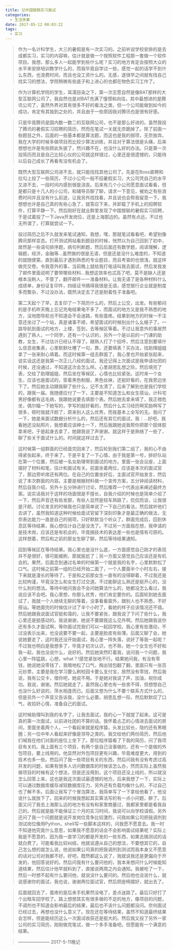 ```yaml
---
title: 记中国银联实习面试
categories: 
  - 生活佚事
date: 2017-05-12 00:03:22
tags: 
  - 实习
---
```


> 作为一名计科学生，大三的暑假是有一次实习的。之前听说学校安排的是去成都实习，实习的内容嘛，估计就是做一个按照软件工程那一套做一个软件项目。我想，那么多人一起能学到些什么呢？实习的地方肯定会按照大众的水平来安排培训教学什么的，而我毕竟自学过一些，感觉一起的话学不到什么东西，也浪费时间，而且也没工资什么的。无感，遂很早之间就有找自己找实习的想法，学院稍微有些底子和上进心的也都在物色实习工作了。

> 作为计算机学院的学生，耳濡目染之下，第一次志愿自然是像BAT那样的大型互联网公司了。我自然也是对BAT充满了憧憬和向往。其中最想进的是腾讯公司了，虽然外界对其有很多不好的看法之类，但一个公司能做到如今的成功，肯定有其独到之处的，并且由于一些原因我对腾讯也是很有好感。

> 只是毕竟腾讯是国内数一数二的互联网公司，也不是那么好进的。虽然我投了腾讯的暑假实习招聘的简历，然而在笔试一关就无奈跪掉了。除了前面一些题目之外，后面的一些基本都是算法题，而这也是我的弱项，无奈放弃。我在大学的时候多做项目而比较少算法训练，并且对于算法很是头痛，后来想想也许是有些顾此失彼了，然兴趣不在，也没什么好的办法。只是第一次投简历而且是自己比较心仪的公司就这样错过，心里还是很遗憾的，只能待以后自己成长了再看有没有机会了。

> 既然大型互联网公司进不去，就只能找找其他公司了。先是在Boss直聘和拉勾上投了一些简历，不过小公司一般不招暑假实习，大公司凭自己的水平又进不去，一段时间内感到很是沮丧。后来有几个小公司愿意面试看看，但是都只是十几人的小公司，和辅导员聊了聊，请求一下意见，被劝之有些浪费时间并且没有什么前途，让我另外找找看，并且说也会帮我留意一下。我想想也许是自己真的有些心急了，就答应下来，并卸载了手机上的招聘软件，打算平静一下。然后刚好在就业群里发现了中国银联的暑假实习招聘，于是试着投了一下Java开发岗位，还是上海那边的。虽然有点远，不过也无所谓了，打算就尝试一下。
	
> 投过简历之后不久就发来笔试通知，我想，嘿，那就笔试看看吧，希望别像腾讯那样变态。打开测试网站看到题目的时候，恍然以为自己回到了初中，居然是一些语句排序题，病句判断题，然后后面还有数学题，阅读理解，逻辑题，经济，金融等...虽然做的很是无语，但是还是没什么难度的，不知道的就随便蒙。直到最后才遇到熟悉的专业题目，而且考查的也很浅，就这样做完交卷。令我意外的事，当前晚上就给我打电话叫我去面试，然后发我发了邮件里面说明了要带哪些材料...我想这效率也忒高了吧，莫不是缺人还是根本没刷人，不管了，翻开邮件一一准备材料。让我无语了是各种材料什么成绩单，身份证复印件，四级证书搞得我很是无语，感觉银行企业就是制度多而繁杂，不过没办法，既然决定去了还是耐着性子准备吧。

> 第二天起个了早，去复印了一下简历什么的，然后上公交，出发。有些郁闷的是手机昨天晚上忘记充电结果电不多了，而面试的地方又是我不熟悉的地方，没地图导航也不知道会不会迷路，有些蛋疼。结果到地方的时候一不注意还坐过了一个站，真是诸事不顺，希望面试的时候别出什么幺蛾子了。一路导航到面试的地方，上楼，签到，去等候区等着。不过让我意外的事居然遇到了熟人，一个同学，还有一个认识的，另外一个是以前的一门课的助教，女生，不过估计已经认不得了。跟熟人打了个招呼，然后注意到要填什么信息收集表，心里默默吐槽了一句，靠，还要填表？买办法，找助理姐姐拿了一张来耐心填着。而这时候第一组去群面了，我心里也开始紧张起来，说实话这还是我第一次正儿八经的面试，我还记得上次面试是我申请社团的时候，还没通过，不知道这次会怎么样。心里胡思乱想之际，然后填完了表，交给了助理姐姐，然后坐在等候区，心情也比较紧张。这时来一个女生，应该也是面试的，穿着黑色制服，黑色丝袜，还挺好看的，在我旁边坐下了。然后她主动跟我聊了些什么，记不太清了，后来了解到也是我们学校的，跟我一届。我随便应付了一下，主要是不知道怎么和女生搭讪，计科宅男好像都有这毛病，我跟她说要去填那个表。然后她去拿来填了，我正襟危坐，偶尔瞄一下她写的，字写的挺好看的，然后什么实习经历啊奖励啊写了很多，顿时我就汗颜了，原来别人这么优秀，而我基本上全写的无。我问了一下，她是来面试数据分析什么的，然后还有其它的面试，我：...好吧，我看她还没贴照片，我想着应该绅士一下，然后我跟她说我帮你把那个固体胶拿来吧，于是起身去拿了，她跟我说了声谢谢。就这样于是熟络了一些了，聊了些关于面试什么的。时间就这样过去了。
		
> 这时候第一组群面的已经面完回来了，然后轮到我们第二组了，我的心不由得紧张起来，终于来了。于是平复了一下心情，由于我是第一号，排好队站在第一个位置，然后被一名女助理带到面试的地方。里面一张会议座，上面摆好了材料和笔，估计和面试有关。前面坐着两位，应该是本次的面试官了，那边旁听席还有两位。在自己的位置坐好后，主面试官开始发言，然后说了本次群面的内容。主要是根据材料做一个宣传方案，五分钟阅读材料，然后自我介绍，另外十五分钟进行讨论，然后推荐一个代表出来阐述最终方案。说实话我对于这样的场面很是不擅长，自我介绍的时候也是简单介绍了一下，然后声音还有些发颤，有些人显然是轻车熟路了，侃侃而谈，让我很是汗颜。讨论发言的时候我也只是简单说了一下自己的看法，然后就听他们去讲了，虽然我知道这种时候给面试官留下深刻印象才是最正确的做法，无奈表达能力一直是自己的弱项，只好默默当个听众了。群面完成后，回到休息区等待结果，我心想估计自己是没洗了。不过另一方面我在想，我申请的是技术岗，应该还是有机会的，毕竟搞技术的表达差一些也是情有可原的。这样想着，然后和之前的那女生聊了聊，然后等待结果通知。

> 回到等候区在等待结果。我心里也是没什么底，一方面感觉自己刚才的表现并不是很好，很可能被刷，那就尴尬了；另一方面又感觉自己应该还是有机会的。果然，后面念到通过名单的时候第一个就是我的名字，心里默默松了口气。这时候之前第一组的已经开始二面了，一个人要面半个小时左右，接下来就是漫长的等待了。于是和之前那女生一直有的没得聊着，不过我还是比较拘谨，毕竟没怎么和女生打过交道。不过能聊这么熟还是挺开心的，没什么别的想法。等待中她问我会不会问她算法什么的，她都没怎么看过，我说应该不会吧。我心里想，你那么优秀，他们肯定要你的。后面轮到她去面试了，我就一个人继续无聊的等着，没事看看窗外，跟别人也不熟悉，不好搭讪。等她面完的时候估计过了半个小时了，看她的样子应该情况还不错。然后她跟我说面试官挺和蔼的，让我不要紧张，跟我说了下问了些什么，我心里还是挺感动的。我说谢谢，她说不要跟我这么见外啊。然后她跟我说你还有多久才面试啊，等你面试完我们可以一起回学校。我心里有些激动，不过没表示出来，也没说要不要一起，主要是脸皮有些薄。后面又聊了会，她说她要走了，这时我还没开始面试，我心里一阵失落，说好了等我一起呢？不过我也明白是我想多了，毕竟才初次认识，也不熟，她一个女生也不好和我一起，我也没说什么，说好的。然后她突然盯着我，说问我一个问题，我心里一阵猛跳，心想，what？!感觉紧张地不行。结果她问我，有没有零钱，她说她没零钱了，我暗地松了口气，掏出钱包翻了翻，里面只有一张百元钞票，主要是我在学习要么刷校园卡要么支付宝，居然没有零钱，然后我说，我有公交卡，借你吧，她说不用。于是她对我说了声，加油，祝你成功。我说，谢谢。然后她就走了。虽然我心里也有一些舍不得，但想想自己也没什么好说的，萍水相逢而已。后面又想为什么不要个联系方式什么的，但是另外一个声音又告诉我，没什么必要。胡思乱想一际，然后默默叹了口气，收拾好心情，准备自己的面试。

> 这时候助理叫到我的名字了，让我去面试，我的心一下就提了起来。这可是真的第一次面试，以前进社团的不算的话。我怀着忐忑的心情进去面试的房间，里面坐着两个人，一个看起来就是程序猿，头发比较长，隐约还有黑眼圈；另一位中年人看起来好像是领导之类的。我交给他们两份简历，然后他们喊我在他们对面的座位上坐下了。那位程序猿看了下我的简历，问了我项目有关的。我上面有三个项目，有两个是自己没事做的，还有一个是做的外包项目，要上线用的。他显然对外包项目更有兴趣，毕竟难度更大，用到的技术也多一些。然后问了我一些项目有关的东西，然后问我有没有考虑过高并发的问题，如果有很多人访问数据库的时候该怎么办，然而实际上虽然我做项目的时候有这个想法，但是还没用到，这个项目还没上线的，所以就没怎么回答上来，这也是我这次面试最遗憾的地方。后来我想了一下，实际上可以通过数据库缓存减轻数据库压力，另外还有负载均衡什么的，不过自己也了解不多。后面让我写了个冒泡算法，我简单写了一下拿给他看了，他没说什么就放下了。回来的时候我想起其实算法写的有一点小问题，醉了。后面又问了我去上海那么远的地方有没有和家里商量过，我都家里都是看我自己的。然后就是能不能保证三个月的实习时间，我说可以向学校请假。另外还问了我一个问题就是说开发岗位竞争比较激烈，问我如果公司把我调剂到测试岗位像用Python，shell写一些脚本这样的，问我愿不愿意去。我一时不知道他究竟什么意思，如果我不愿意的话会不会影响面试结果呢？实际上我是不愿意的，因为我一直学习的都是开发的一些东西，如果去搞测试的话就白费了。可能看我比较纠结，他就说遵从自己的想法，不要想其它的，自己怎么想的就怎么说，他说如果公司真的把我调剂到测试而我本身又不愿意的话对公司对我都不好。好吧，既然都这么说了，我就说我还是更偏向于开发的，他回答说好的。然后问我有什么要问他的，我本来想问什么时候能知道结果，然后估计他早就料到了，直接说两周之内会通知。我被呛了一下，然后一时想不起有什么要问他，就说没什么要问的。然后他也没说什么，就说感谢你的面试，我也说，谢谢两位面试官，然后把座椅摆好，就出去了。

> 后面就回去了，蛋疼的是后来手机果然没电了，差点迷路了。最后只好打了个出租车回学校了。路上想想其实有很多做的不足的地方，像项目的问题，不调剂也不知道会影响最后的结果，最后也不该什么问题都没问。奈何面试已经过去，再想也没什么意义了。现在还在等待结果，虽然不知道最终结果会怎样，但是能经历这么一次面试收获还是挺大的。然后我又投了另外一家公司的实习简历，刚刚做完笔试，做一个多手准备吧。但愿能有一个满意的结果。
 											             

>——————— 2017-5-11晚记
